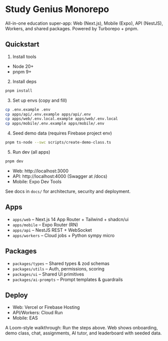 # Study Genius Monorepo

All-in-one education super-app: Web (Next.js), Mobile (Expo), API (NestJS), Workers, and shared packages. Powered by Turborepo + pnpm.

## Quickstart

1) Install tools
- Node 20+
- pnpm 9+

2) Install deps
```bash
pnpm install
```

3) Set up envs (copy and fill)
```bash
cp .env.example .env
cp apps/api/.env.example apps/api/.env
cp apps/web/.env.local.example apps/web/.env.local
cp apps/mobile/.env.example apps/mobile/.env
```

4) Seed demo data (requires Firebase project env)
```bash
pnpm ts-node --swc scripts/create-demo-class.ts
```

5) Run dev (all apps)
```bash
pnpm dev
```

- Web: http://localhost:3000
- API: http://localhost:4000 (Swagger at /docs)
- Mobile: Expo Dev Tools

See docs in `docs/` for architecture, security and deployment.

## Apps
- `apps/web` – Next.js 14 App Router + Tailwind + shadcn/ui
- `apps/mobile` – Expo Router (RN)
- `apps/api` – NestJS REST + WebSocket
- `apps/workers` – Cloud jobs + Python sympy micro

## Packages
- `packages/types` – Shared types & zod schemas
- `packages/utils` – Auth, permissions, scoring
- `packages/ui` – Shared UI primitives
- `packages/ai-prompts` – Prompt templates & guardrails

## Deploy
- Web: Vercel or Firebase Hosting
- API/Workers: Cloud Run
- Mobile: EAS

A Loom-style walkthrough: Run the steps above. Web shows onboarding, demo class, chat, assignments, AI tutor, and leaderboard with seeded data.